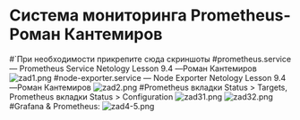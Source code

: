 # Система мониторинга Prometheus- Роман Кантемиров
#`При необходимости прикрепитe сюда скриншоты
#prometheus.service — Prometheus Service Netology Lesson 9.4 —Роман Кантемиров
![zad1.png](https://github.com/kantemirovrs/Prometheus_KantemirovRS/blob/main/img/zad1.png)
#node-exporter.service — Node Exporter Netology Lesson 9.4 —Роман Кантемиров
![zad2.png](https://github.com/kantemirovrs/Prometheus_KantemirovRS/blob/main/img/zad2.png)
#Prometheus вкладки Status > Targets, Prometheus вкладки Status > Configuration
![zad31.png](https://github.com/kantemirovrs/Prometheus_KantemirovRS/blob/main/img/zad31.png)
![zad32.png](https://github.com/kantemirovrs/Prometheus_KantemirovRS/blob/main/img/zad32.png)
#Grafana & Prometheus:
![zad4-5.png](https://github.com/kantemirovrs/Prometheus_KantemirovRS/blob/main/img/zad4-5.png)

